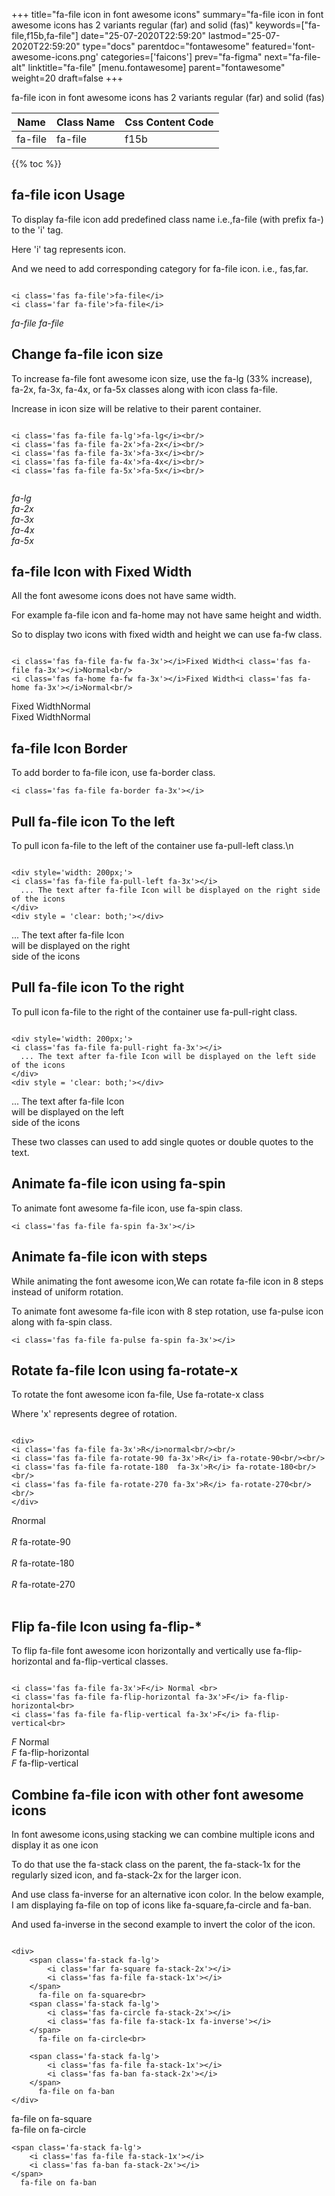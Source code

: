 +++
title="fa-file icon in font awesome icons"
summary="fa-file icon in font awesome icons has 2 variants regular (far) and solid (fas)"
keywords=["fa-file,f15b,fa-file"]
date="25-07-2020T22:59:20"
lastmod="25-07-2020T22:59:20"
type="docs"
parentdoc="fontawesome"
featured='font-awesome-icons.png'
categories=['faicons']
prev="fa-figma"
next="fa-file-alt"
linktitle="fa-file"
[menu.fontawesome]
parent="fontawesome"
weight=20
draft=false
+++


fa-file icon in font awesome icons has 2 variants regular (far) and solid (fas)

<div class='table-responsive'><table class='table'><thead><tr><th>Name</th><th>Class Name</th><th>Css Content Code</th></tr></thead><tbody><tr><td>fa-file</td><td>fa-file</td><td>f15b</td></tr></tbody></table></div>


{{% toc %}}


## fa-file icon Usage

To display fa-file icon add predefined class name i.e.,fa-file (with prefix fa-) to the 'i' tag.

Here 'i' tag represents icon.

And we need to add corresponding category for fa-file icon. i.e., fas,far.


```

<i class='fas fa-file'>fa-file</i>
<i class='far fa-file'>fa-file</i>
```

<i class='fas fa-file'>fa-file</i>
<i class='far fa-file'>fa-file</i>




## Change fa-file icon size
To increase fa-file font awesome icon size, use the fa-lg (33% increase), fa-2x, fa-3x, fa-4x, or fa-5x classes along with icon class fa-file.

Increase in icon size will be relative to their parent container. 

```

<i class='fas fa-file fa-lg'>fa-lg</i><br/>
<i class='fas fa-file fa-2x'>fa-2x</i><br/>
<i class='fas fa-file fa-3x'>fa-3x</i><br/>
<i class='fas fa-file fa-4x'>fa-4x</i><br/>
<i class='fas fa-file fa-5x'>fa-5x</i><br/>
            
```

<i class='fas fa-file fa-lg'>fa-lg</i><br/>
<i class='fas fa-file fa-2x'>fa-2x</i><br/>
<i class='fas fa-file fa-3x'>fa-3x</i><br/>
<i class='fas fa-file fa-4x'>fa-4x</i><br/>
<i class='fas fa-file fa-5x'>fa-5x</i><br/>
            



## fa-file Icon with Fixed Width 

All the font awesome icons does not have same width.

For example fa-file icon and fa-home may not have same height and width.

So to display two icons with fixed width and height we can use fa-fw class.


```

<i class='fas fa-file fa-fw fa-3x'></i>Fixed Width<i class='fas fa-file fa-3x'></i>Normal<br/>
<i class='fas fa-home fa-fw fa-3x'></i>Fixed Width<i class='fas fa-home fa-3x'></i>Normal<br/>
```

<i class='fas fa-file fa-fw fa-3x'></i>Fixed Width<i class='fas fa-file fa-3x'></i>Normal<br/>
<i class='fas fa-home fa-fw fa-3x'></i>Fixed Width<i class='fas fa-home fa-3x'></i>Normal<br/>



## fa-file Icon Border 

To add border to fa-file icon, use fa-border class.


```
<i class='fas fa-file fa-border fa-3x'></i>

```
<i class='fas fa-file fa-border fa-3x'></i>





## Pull fa-file icon To the left

To pull icon fa-file to the left of the container use fa-pull-left class.\n

```

<div style='width: 200px;'>
<i class='fas fa-file fa-pull-left fa-3x'></i>
  ... The text after fa-file Icon will be displayed on the right side of the icons
</div>
<div style = 'clear: both;'></div>
```

<div style='width: 200px;'>
<i class='fas fa-file fa-pull-left fa-3x'></i>
  ... The text after fa-file Icon will be displayed on the right side of the icons
</div>
<div style = 'clear: both;'></div>




## Pull fa-file icon To the right
To pull icon fa-file to the right of the container use fa-pull-right class.

```

<div style='width: 200px;'>
<i class='fas fa-file fa-pull-right fa-3x'></i>
  ... The text after fa-file Icon will be displayed on the left side of the icons
</div>
<div style = 'clear: both;'></div>
```

<div style='width: 200px;'>
<i class='fas fa-file fa-pull-right fa-3x'></i>
  ... The text after fa-file Icon will be displayed on the left side of the icons
</div>
<div style = 'clear: both;'></div>

These two classes can used to add single quotes or double quotes to the text.


## Animate fa-file icon using fa-spin
To animate font awesome fa-file icon, use fa-spin class.

```
<i class='fas fa-file fa-spin fa-3x'></i>
```
<i class='fas fa-file fa-spin fa-3x'></i>




## Animate fa-file icon with steps
While animating the font awesome icon,We can rotate fa-file icon in 8 steps instead of uniform rotation.

To animate font awesome fa-file icon with 8 step rotation, use fa-pulse icon along with fa-spin class.


```
<i class='fas fa-file fa-pulse fa-spin fa-3x'></i>

```
<i class='fas fa-file fa-pulse fa-spin fa-3x'></i>





## Rotate fa-file Icon using fa-rotate-x
To rotate the font awesome icon fa-file, Use fa-rotate-x class

Where 'x' represents degree of rotation.


```

<div>
<i class='fas fa-file fa-3x'>R</i>normal<br/><br/>
<i class='fas fa-file fa-rotate-90 fa-3x'>R</i> fa-rotate-90<br/><br/> 
<i class='fas fa-file fa-rotate-180  fa-3x'>R</i> fa-rotate-180<br/><br/> 
<i class='fas fa-file fa-rotate-270 fa-3x'>R</i> fa-rotate-270<br/><br/>
</div>
```

<div>
<i class='fas fa-file fa-3x'>R</i>normal<br/><br/>
<i class='fas fa-file fa-rotate-90 fa-3x'>R</i> fa-rotate-90<br/><br/> 
<i class='fas fa-file fa-rotate-180  fa-3x'>R</i> fa-rotate-180<br/><br/> 
<i class='fas fa-file fa-rotate-270 fa-3x'>R</i> fa-rotate-270<br/><br/>
</div>




## Flip fa-file Icon using fa-flip-*
To flip fa-file font awesome icon horizontally and vertically use fa-flip-horizontal and fa-flip-vertical classes. 

```

<i class='fas fa-file fa-3x'>F</i> Normal <br>
<i class='fas fa-file fa-flip-horizontal fa-3x'>F</i> fa-flip-horizontal<br>
<i class='fas fa-file fa-flip-vertical fa-3x'>F</i> fa-flip-vertical<br>
```

<i class='fas fa-file fa-3x'>F</i> Normal <br>
<i class='fas fa-file fa-flip-horizontal fa-3x'>F</i> fa-flip-horizontal<br>
<i class='fas fa-file fa-flip-vertical fa-3x'>F</i> fa-flip-vertical<br>




## Combine fa-file icon with other font awesome icons
In font awesome icons,using stacking we can combine multiple icons and display it as one icon 

To do that use the fa-stack class on the parent, the fa-stack-1x for the regularly sized icon, and fa-stack-2x for the larger icon.

And use class fa-inverse for an alternative icon color. 
In the below example, I am displaying fa-file on top of icons like fa-square,fa-circle and fa-ban.

And used fa-inverse in the second example to invert the color of the icon.

```

<div>
    <span class='fa-stack fa-lg'>
        <i class='far fa-square fa-stack-2x'></i>
        <i class='fas fa-file fa-stack-1x'></i>
    </span>
      fa-file on fa-square<br>
    <span class='fa-stack fa-lg'>
        <i class='fas fa-circle fa-stack-2x'></i>
        <i class='fas fa-file fa-stack-1x fa-inverse'></i>
    </span>
      fa-file on fa-circle<br>

    <span class='fa-stack fa-lg'>
        <i class='fas fa-file fa-stack-1x'></i>
        <i class='fas fa-ban fa-stack-2x'></i>
    </span>
      fa-file on fa-ban
</div>
```

<div>
    <span class='fa-stack fa-lg'>
        <i class='far fa-square fa-stack-2x'></i>
        <i class='fas fa-file fa-stack-1x'></i>
    </span>
      fa-file on fa-square<br>
    <span class='fa-stack fa-lg'>
        <i class='fas fa-circle fa-stack-2x'></i>
        <i class='fas fa-file fa-stack-1x fa-inverse'></i>
    </span>
      fa-file on fa-circle<br>

    <span class='fa-stack fa-lg'>
        <i class='fas fa-file fa-stack-1x'></i>
        <i class='fas fa-ban fa-stack-2x'></i>
    </span>
      fa-file on fa-ban
</div>






